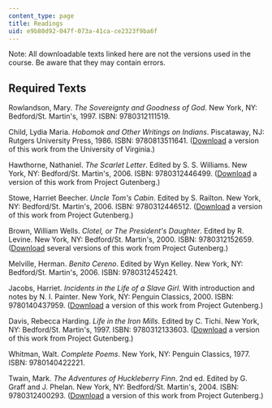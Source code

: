 ```yaml
---
content_type: page
title: Readings
uid: e9b80d92-047f-073a-41ca-ce2323f9ba6f
---
```


Note: All downloadable texts linked here are not the versions used in the course. Be aware that they may contain errors.

Required Texts
--------------

Rowlandson, Mary. _The Sovereignty and Goodness of God_. New York, NY: Bedford/St. Martin's, 1997. ISBN: 9780312111519.

Child, Lydia Maria. _Hobomok and Other Writings on Indians_. Piscataway, NJ: Rutgers University Press, 1986. ISBN: 9780813511641. ([Download](http://etext.virginia.edu/toc/modeng/public/Eaf041.html) a version of this work from the University of Virginia.)

Hawthorne, Nathaniel. _The Scarlet Letter_. Edited by S. S. Williams. New York, NY: Bedford/St. Martin's, 2006. ISBN: 9780312446499. ([Download](http://www.gutenberg.org/etext/25344) a version of this work from Project Gutenberg.)

Stowe, Harriet Beecher. _Uncle Tom's Cabin_. Edited by S. Railton. New York, NY: Bedford/St. Martin's, 2006. ISBN: 9780312446512. ([Download](http://www.gutenberg.org/etext/203) a version of this work from Project Gutenberg.)

Brown, William Wells. _Clotel, or The President's Daughter_. Edited by R. Levine. New York, NY: Bedford/St. Martin's, 2000. ISBN: 9780312152659. ([Download](http://www.gutenberg.org/browse/authors/b#a135) several versions of this work from Project Gutenberg.)

Melville, Herman. _Benito Cereno_. Edited by Wyn Kelley. New York, NY: Bedford/St. Martin's, 2006. ISBN: 9780312452421.

Jacobs, Harriet. _Incidents in the Life of a Slave Girl_. With introduction and notes by N. I. Painter. New York, NY: Penguin Classics, 2000. ISBN: 9780140437959. ([Download](http://www.gutenberg.org/etext/11030) a version of this work from Project Gutenberg.)

Davis, Rebecca Harding. _Life in the Iron Mills_. Edited by C. Tichi. New York, NY: Bedford/St. Martin's, 1997. ISBN: 9780312133603. ([Download](http://www.gutenberg.org/etext/876) a version of this work from Project Gutenberg.)

Whitman, Walt. _Complete Poems_. New York, NY: Penguin Classics, 1977. ISBN: 9780140422221.

Twain, Mark. _The Adventures of Huckleberry Finn_. 2nd ed. Edited by G. Graff and J. Phelan. New York, NY: Bedford/St. Martin's, 2004. ISBN: 9780312400293. ([Download](http://www.gutenberg.org/etext/76) a version of this work from Project Gutenberg.)